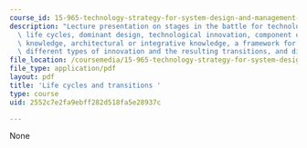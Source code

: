 ```yaml
---
course_id: 15-965-technology-strategy-for-system-design-and-management-spring-2009
description: "Lecture presentation on stages in the battle for technological dominance,\
  \ life cycles, dominant design, technological innovation, component or\r\nmodular\
  \ knowledge, architectural or integrative knowledge, a framework for thinking about\
  \ different types of innovation and the resulting transitions, and disruptive technologies."
file_location: /coursemedia/15-965-technology-strategy-for-system-design-and-management-spring-2009/2552c7e2fa9ebff282d518fa5e28937c_MIT15_965S09_Lec10.pdf
file_type: application/pdf
layout: pdf
title: 'Life cycles and transitions '
type: course
uid: 2552c7e2fa9ebff282d518fa5e28937c

---
```

None